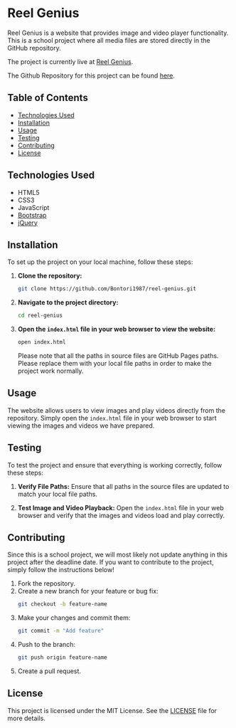 # Reel Genius

Reel Genius is a website that provides image and video player functionality. This is a school project where all media files are stored directly in the GitHub repository.

The project is currently live at [Reel Genius](https://bontori1987.github.io/reel-genius/).

The Github Repository for this project can be found [here](https://github.com/Bontori1987/reel-genius/).

## Table of Contents
- [Technologies Used](#technologies-used)
- [Installation](#installation)
- [Usage](#usage)
- [Testing](#testing)
- [Contributing](#contributing)
- [License](#license)

## Technologies Used

- HTML5
- CSS3
- JavaScript
- [Bootstrap](https://getbootstrap.com/)
- [jQuery](https://jquery.com/)

## Installation

To set up the project on your local machine, follow these steps:

1. **Clone the repository:**
   ```bash
   git clone https://github.com/Bontori1987/reel-genius.git
   ```
2. **Navigate to the project directory:**
   ```bash
   cd reel-genius
   ```
3. **Open the `index.html` file in your web browser to view the website:**
   ```bash
   open index.html
   ```

   Please note that all the paths in source files are GitHub Pages paths. Please replace them with your local file paths in order to make the project work normally.

## Usage

The website allows users to view images and play videos directly from the repository. Simply open the `index.html` file in your web browser to start viewing the images and videos we have prepared.

## Testing

To test the project and ensure that everything is working correctly, follow these steps:

1. **Verify File Paths:**
   Ensure that all paths in the source files are updated to match your local file paths.

2. **Test Image and Video Playback:**
   Open the `index.html` file in your web browser and verify that the images and videos load and play correctly.

## Contributing

Since this is a school project, we will most likely not update anything in this project after the deadline date. If you want to contribute to the project, simply follow the instructions below!

1. Fork the repository.
2. Create a new branch for your feature or bug fix:
   ```bash
   git checkout -b feature-name
   ```
3. Make your changes and commit them:
   ```bash
   git commit -m "Add feature"
   ```
4. Push to the branch:
   ```bash
   git push origin feature-name
   ```
5. Create a pull request.

## License

This project is licensed under the MIT License. See the [LICENSE](LICENSE) file for more details.
